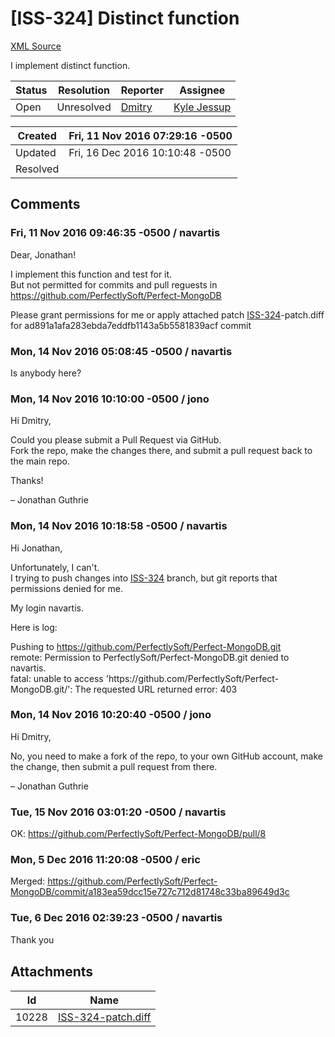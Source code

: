 # [ISS-324] Distinct function

[XML Source](./xml/ISS-324.xml)
<p><p>I implement distinct function.</p></p>





Status|Resolution|Reporter|Assignee
------|----------|--------|--------
Open|Unresolved|[Dmitry](navartis)|[Kyle Jessup]($kjessup)





Created|Fri, 11 Nov 2016 07:29:16 -0500
-------|--------------
Updated|Fri, 16 Dec 2016 10:10:48 -0500
Resolved|


## Comments




### Fri, 11 Nov 2016 09:46:35 -0500 / navartis 

<p><p>Dear, Jonathan!</p>

<p>I implement this function and test for it.<br/>
But not permitted for commits and pull reguests in <a href="https://github.com/PerfectlySoft/Perfect-MongoDB" class="external-link" rel="nofollow">https://github.com/PerfectlySoft/Perfect-MongoDB</a></p>

<p>Please grant permissions for me or apply attached patch <a href="http://jira.perfect.org:8080/browse/ISS-324" title="Distinct function" class="issue-link" data-issue-key="ISS-324">ISS-324</a>-patch.diff for ad891a1afa283ebda7eddfb1143a5b5581839acf commit</p></p>


### Mon, 14 Nov 2016 05:08:45 -0500 / navartis 

<p><p>Is anybody here?</p></p>


### Mon, 14 Nov 2016 10:10:00 -0500 / jono 

<p><p>Hi Dmitry,</p>

<p>Could you please submit a Pull Request via GitHub.<br/>
Fork the repo, make the changes there, and submit a pull request back to the main repo.</p>

<p>Thanks!</p>

<p>– Jonathan Guthrie</p></p>


### Mon, 14 Nov 2016 10:18:58 -0500 / navartis 

<p><p>Hi Jonathan,</p>

<p>Unfortunately, I can't.<br/>
I trying to push changes into <a href="http://jira.perfect.org:8080/browse/ISS-324" title="Distinct function" class="issue-link" data-issue-key="ISS-324">ISS-324</a> branch, but git reports that permissions denied for me.</p>

<p>My login navartis.</p>

<p>Here is log:</p>

<p>Pushing to <a href="https://github.com/PerfectlySoft/Perfect-MongoDB.git" class="external-link" rel="nofollow">https://github.com/PerfectlySoft/Perfect-MongoDB.git</a><br/>
remote: Permission to PerfectlySoft/Perfect-MongoDB.git denied to navartis.<br/>
fatal: unable to access 'https://github.com/PerfectlySoft/Perfect-MongoDB.git/': The requested URL returned error: 403</p></p>


### Mon, 14 Nov 2016 10:20:40 -0500 / jono 

<p><p>Hi Dmitry,</p>

<p>No, you need to make a fork of the repo, to your own GitHub account, make the change, then submit a pull request from there.</p>

<p>– Jonathan Guthrie</p></p>


### Tue, 15 Nov 2016 03:01:20 -0500 / navartis 

<p><p>OK: <a href="https://github.com/PerfectlySoft/Perfect-MongoDB/pull/8" class="external-link" rel="nofollow">https://github.com/PerfectlySoft/Perfect-MongoDB/pull/8</a></p></p>


### Mon, 5 Dec 2016 11:20:08 -0500 / eric 

<p><p>Merged: <a href="https://github.com/PerfectlySoft/Perfect-MongoDB/commit/a183ea59dcc15e727c712d81748c33ba89649d3c" class="external-link" rel="nofollow">https://github.com/PerfectlySoft/Perfect-MongoDB/commit/a183ea59dcc15e727c712d81748c33ba89649d3c</a></p></p>


### Tue, 6 Dec 2016 02:39:23 -0500 / navartis 

<p><p>Thank you<img class="emoticon" src="http://jira.perfect.org:8080/images/icons/emoticons/wink.png" height="16" width="16" align="absmiddle" alt="" border="0"/></p></p>

## Attachments





Id|Name
------|------------
10228|[ISS-324-patch.diff](../attachment/10228/ISS-324-patch.diff)

